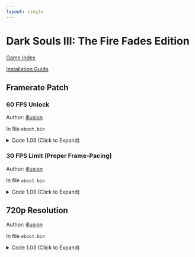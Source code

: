 ```yaml
---
layout: single
---
```


# Dark Souls III: The Fire Fades Edition

[Game Index](/patch/#ps4)

[Installation Guide](/install-instructions/)

## Framerate Patch

### 60 FPS Unlock

Author: [illusion](https://twitter.com/illusion0002)

In file `eboot.bin`

<details>
<summary>Code 1.03 (Click to Expand)</summary>

{% highlight yml %}
- game: "Dark Souls III: The Fire Fades Edition"
  app_ver: "01.03"
  patch_ver: "1.0"
  name: "60 FPS Unlock"
  author: "illusion"
  note: "\nOnly useful for base console.\nYou must apply FPS Unlock patch to take effect on Base Console.\nPro owners do not need this patch."
  arch: generic_orbis
  enabled: False
  patch_list:
        # VFR
        - [ bytes, 0x180805D, "EB 0E" ]
        # Fliprate
        - [ bytes, 0x18081D6, "EB 0E" ]
{% endhighlight %}

</details>

### 30 FPS Limit (Proper Frame-Pacing)

Author: [illusion](https://twitter.com/illusion0002)

In file `eboot.bin`

<details>
<summary>Code 1.03 (Click to Expand)</summary>

{% highlight yml %}
- game: "Dark Souls III: The Fire Fades Edition"
  app_ver: "01.03"
  patch_ver: "1.0"
  name: "30 FPS Limit (Proper Frame-Pacing)"
  author: "illusion"
  arch: generic_orbis
  enabled: False
  patch_list:
        # Fliprate
        - [ bytes, 0x18081D6, "EB 0E" ]
        # sceVideoOutSetFlipRate 0x1
        - [ bytes, 0x21180C3, "BE 01 00 00 00 EB 03" ]
{% endhighlight %}

</details>

## 720p Resolution

Author: [illusion](https://twitter.com/illusion0002)

In file `eboot.bin`

<details>
<summary>Code 1.03 (Click to Expand)</summary>

{% highlight none %}
# Replace all 3 occurrences.

80 07 00 00 38 04 00 00

00 05 00 00 D0 02 00 00
{% endhighlight %}

</details>
